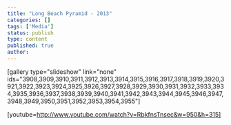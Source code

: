 ```yaml
---
title: "Long Beach Pyramid - 2013"
categories: []
tags: ['Media']
status: publish
type: content
published: true
author: 
---
```

[gallery type="slideshow" link="none" ids="3908,3909,3910,3911,3912,3913,3914,3915,3916,3917,3918,3919,3920,3921,3922,3923,3924,3925,3926,3927,3928,3929,3930,3931,3932,3933,3934,3935,3936,3937,3938,3939,3940,3941,3942,3943,3944,3945,3946,3947,3948,3949,3950,3951,3952,3953,3954,3955"]

[youtube=http://www.youtube.com/watch?v=RbkfnsTnsec&w=950&h=315]


